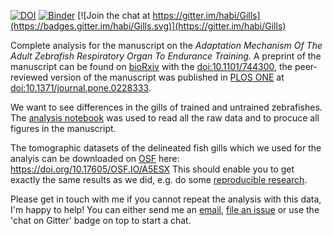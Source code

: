 [![DOI](https://zenodo.org/badge/147517895.svg)](https://zenodo.org/badge/latestdoi/147517895)
[![Binder](https://mybinder.org/badge_logo.svg)](https://mybinder.org/v2/gh/habi/Zebra-Fish-Gills/master)
[![Join the chat at https://gitter.im/habi/Gills](https://badges.gitter.im/habi/Gills.svg)](https://gitter.im/habi/Gills)

Complete analysis for the manuscript on the *Adaptation Mechanism Of The Adult Zebrafish Respiratory Organ To Endurance Training*.
A preprint of the manuscript can be found on [bioRxiv](https://www.biorxiv.org/content/10.1101/744300v4) with the [doi:10.1101/744300](https://doi.org/10.1101/744300), the peer-reviewed version of the manuscript was published in [PLOS ONE](https://journals.plos.org/plosone/article?id=10.1371/journal.pone.0228333) at [doi:10.1371/journal.pone.0228333](https://doi.org/10.1371/journal.pone.0228333).

We want to see differences in the gills of trained and untrained zebrafishes.
The [analysis notebook](https://github.com/habi/Zebra-Fish-Gills/blob/master/Gills-Analysis.ipynb) was used to read all the raw data and to procuce all figures in the manuscript.

The tomographic datasets of the delineated fish gills which we used for the analyis can be downloaded on [OSF](https://cos.io/our-products/osf/) here: https://doi.org/10.17605/OSF.IO/A5ESX
This should enable you to get exactly the same results as we did, e.g. do some [reproducible research](https://en.wikipedia.org/wiki/Reproducibility#Reproducible_research).

Please get in touch with me if you cannot repeat the analysis with this data, I'm happy to help!
You can either send me an [email](https://www.anatomie.unibe.ch/haberthu), [file an issue](https://github.com/habi/Zebra-Fish-Gills/issues) or use the 'chat on Gitter' badge on top to start a chat.
